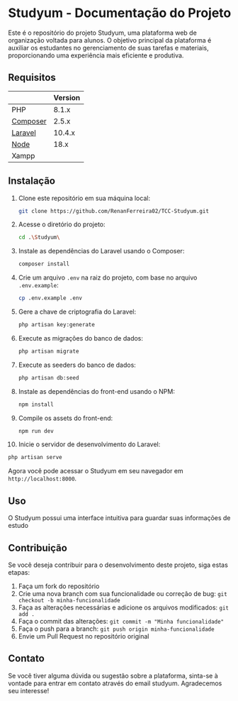 # Studyum - Documentação do Projeto

Este é o repositório do projeto Studyum, uma plataforma web de organização voltada para alunos. O objetivo principal da plataforma é auxiliar os estudantes no gerenciamento de suas tarefas e materiais, proporcionando uma experiência mais eficiente e produtiva.

## Requisitos

|                                                        | Version |
| ------------------------------------------------------ | ------- |
| PHP                                                    | 8.1.x   |
| [Composer](https://getcomposer.org/download/)          | 2.5.x   |
| [Laravel](https://laravel.com/docs/10.x/configuration) | 10.4.x  |
| [Node](https://nodejs.org/en)                          | 18.x    |
| Xampp                                                  |         |

## Instalação

1. Clone este repositório em sua máquina local:

   ```bash
   git clone https://github.com/RenanFerreira02/TCC-Studyum.git
   ```

2. Acesse o diretório do projeto:

   ```bash
   cd .\Studyum\
   ```

3. Instale as dependências do Laravel usando o Composer:

   ```bash
   composer install
   ```

4. Crie um arquivo `.env` na raiz do projeto, com base no arquivo `.env.example`:

   ```bash
   cp .env.example .env
   ```

5. Gere a chave de criptografia do Laravel:

   ```bash
   php artisan key:generate
   ```

6. Execute as migrações do banco de dados:

   ```bash
   php artisan migrate
   ```

7. Execute as seeders do banco de dados:

   ```bash
   php artisan db:seed
   ```

8. Instale as dependências do front-end usando o NPM:

   ```bash
   npm install
   ```

9. Compile os assets do front-end:

   ```bash
   npm run dev
   ```

10. Inicie o servidor de desenvolvimento do Laravel:

```bash
php artisan serve
```

Agora você pode acessar o Studyum em seu navegador em `http://localhost:8000`.

## Uso

O Studyum possui uma interface intuitiva para guardar suas informações de estudo

## Contribuição

Se você deseja contribuir para o desenvolvimento deste projeto, siga estas etapas:

1. Faça um fork do repositório
2. Crie uma nova branch com sua funcionalidade ou correção de bug: `git checkout -b minha-funcionalidade`
3. Faça as alterações necessárias e adicione os arquivos modificados: `git add .`
4. Faça o commit das alterações: `git commit -m "Minha funcionalidade"`
5. Faça o push para a branch: `git push origin minha-funcionalidade`
6. Envie um Pull Request no repositório original

## Contato

Se você tiver alguma dúvida ou sugestão sobre a plataforma, sinta-se à vontade para entrar em contato através do email studyum. Agradecemos seu interesse!

 <!-- color #24AFC4   figma - #006989 #007090 #EAEBAD  -->

